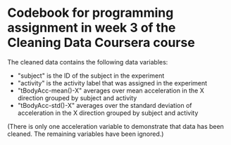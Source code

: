 # Codebook for programming assignment in week 3 of the Cleaning Data Coursera course

The cleaned data contains the following data variables:

 * "subject" is the ID of the subject in the experiment
 * "activity" is the activity label that was assigned in the experiment
 * "tBodyAcc-mean()-X" averages over mean acceleration in the X direction grouped by subject and activity
 * "tBodyAcc-std()-X" averages over the standard deviation of acceleration in the X direction grouped by subject and activity

(There is only one acceleration variable to demonstrate that data has been cleaned. The remaining variables have been ignored.)

 